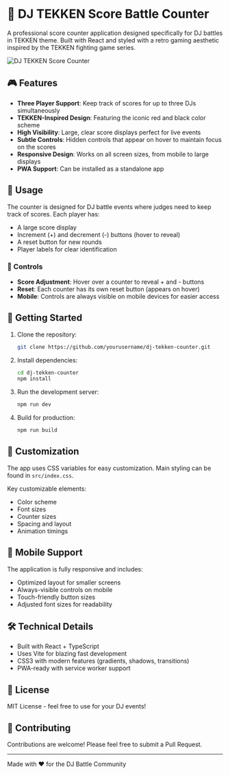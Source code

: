 # 🎵 DJ TEKKEN Score Battle Counter

A professional score counter application designed specifically for DJ battles in TEKKEN theme. Built with React and styled with a retro gaming aesthetic inspired by the TEKKEN fighting game series.

![DJ TEKKEN Score Counter](preview.png)

## 🎮 Features

- **Three Player Support**: Keep track of scores for up to three DJs simultaneously
- **TEKKEN-Inspired Design**: Featuring the iconic red and black color scheme
- **High Visibility**: Large, clear score displays perfect for live events
- **Subtle Controls**: Hidden controls that appear on hover to maintain focus on the scores
- **Responsive Design**: Works on all screen sizes, from mobile to large displays
- **PWA Support**: Can be installed as a standalone app

## 🎯 Usage

The counter is designed for DJ battle events where judges need to keep track of scores. Each player has:

- A large score display
- Increment (+) and decrement (-) buttons (hover to reveal)
- A reset button for new rounds
- Player labels for clear identification

### 💫 Controls

- **Score Adjustment**: Hover over a counter to reveal + and - buttons
- **Reset**: Each counter has its own reset button (appears on hover)
- **Mobile**: Controls are always visible on mobile devices for easier access

## 🚀 Getting Started

1. Clone the repository:
   ```bash
   git clone https://github.com/yourusername/dj-tekken-counter.git
   ```

2. Install dependencies:
   ```bash
   cd dj-tekken-counter
   npm install
   ```

3. Run the development server:
   ```bash
   npm run dev
   ```

4. Build for production:
   ```bash
   npm run build
   ```

## 🎨 Customization

The app uses CSS variables for easy customization. Main styling can be found in `src/index.css`.

Key customizable elements:
- Color scheme
- Font sizes
- Counter sizes
- Spacing and layout
- Animation timings

## 📱 Mobile Support

The application is fully responsive and includes:
- Optimized layout for smaller screens
- Always-visible controls on mobile
- Touch-friendly button sizes
- Adjusted font sizes for readability

## 🛠 Technical Details

- Built with React + TypeScript
- Uses Vite for blazing fast development
- CSS3 with modern features (gradients, shadows, transitions)
- PWA-ready with service worker support

## 📄 License

MIT License - feel free to use for your DJ events!

## 🤝 Contributing

Contributions are welcome! Please feel free to submit a Pull Request.

---

Made with ❤️ for the DJ Battle Community
